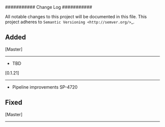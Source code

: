 ###########
Change Log
###########

All notable changes to this project will be documented in this file.
This project adheres to `Semantic Versioning <http://semver.org/>`_.

Added
-----
[Master]
********
* TBD

[0.1.21]
************
* Pipeline improvements SP-4720 

Fixed
-----
[Master]
********
